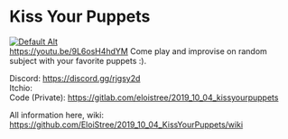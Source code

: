 # Kiss Your Puppets
[![Default Alt](https://img.youtube.com/vi/9L6osH4hdYM/maxresdefault.jpg)](https://youtu.be/9L6osH4hdYM)  
https://youtu.be/9L6osH4hdYM
Come play and improvise on random subject with your favorite puppets :).  

Discord: https://discord.gg/rjgsy2d  
Itchio:   
Code (Private): https://gitlab.com/eloistree/2019_10_04_kissyourpuppets  

All information here, wiki:   
https://github.com/EloiStree/2019_10_04_KissYourPuppets/wiki  
